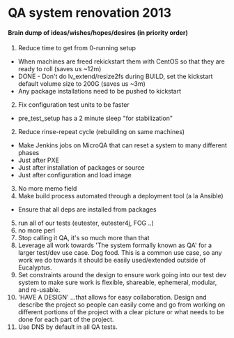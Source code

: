 # QA system renovation 2013

#### Brain dump of ideas/wishes/hopes/desires (in priority order)
1. Reduce time to get from 0-running setup 
 * When machines are freed rekickstart them with CentOS so that they are ready to roll (saves us ~12m)
 * DONE - Don't do  lv_extend/resize2fs during BUILD, set the kickstart default volume size to 200G (saves us ~3m) 
 * Any package installations need to be pushed to kickstart
2. Fix configuration test units to be faster
 * pre_test_setup has a 2 minute sleep "for stabilization"
2. Reduce rinse-repeat cycle (rebuilding on same machines)
 * Make Jenkins jobs on MicroQA that can reset a system to many different phases
 * Just after PXE
 * Just after installation of packages or source
 * Just after configuration and load image
3. No more memo field
4. Make build process automated through a deployment tool (a la Ansible)
 * Ensure that all deps are installed from packages
5. run all of our tests (eutester, eutester4j, FOG ..)
6. no more perl
7. Stop calling it QA, it's so much more than that
8. Leverage all work towards 'The system formally known as QA' for a larger test/dev use case. Dog food. This is a common use case, so any work we do towards it should be easily used/extended outside of Eucalyptus. 
9. Set constraints around the design to ensure work going into our test dev system to make sure work is flexible, shareable, ephemeral, modular, and re-usable. 
10. 'HAVE A DESIGN' ...that allows for easy collaboration. Design and describe the project so people can easily come and go from working on different portions of the project with a clear picture or what needs to be done for each part of the project. 
11. Use DNS by default in all QA tests.

